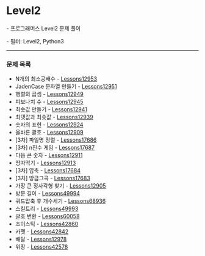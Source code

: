 # Level2
\- 프로그래머스 Level2 문제 풀이

\- 필터: Level2, Python3

---

### 문제 목록

- N개의 최소공배수 - [Lessons12953](https://github.com/StudyForCoding/ProgrammersLevel/tree/main/Level2/Lessons12953/README.md)
- JadenCase 문자열 만들기 - [Lessons12951](https://github.com/StudyForCoding/ProgrammersLevel/tree/main/Level2/Lessons12951/README.md)
- 행렬의 곱셈 - [Lessons12949](https://github.com/StudyForCoding/ProgrammersLevel/tree/main/Level2/Lessons12949/README.md)
- 피보나치 수 - [Lessons12945](https://github.com/StudyForCoding/ProgrammersLevel/tree/main/Level2/Lessons12945/README.md)
- 최솟값 만들기 - [Lessons12941](https://github.com/StudyForCoding/ProgrammersLevel/tree/main/Level2/Lessons12941/README.md)
- 최댓값과 최솟값 - [Lessons12939](https://github.com/StudyForCoding/ProgrammersLevel/tree/main/Level2/Lessons12939/README.md)
- 숫자의 표현 - [Lessons12924](https://github.com/StudyForCoding/ProgrammersLevel/tree/main/Level2/Lessons12924/README.md)
- 올바른 괄호 - [Lessons12909](https://github.com/StudyForCoding/ProgrammersLevel/tree/main/Level2/Lessons12909/README.md)
- [3차] 파일명 정렬 - [Lessons17686](https://github.com/StudyForCoding/ProgrammersLevel/tree/main/Level2/Lessons17686/README.md)
- [3차] n진수 게임 - [Lessons17687](https://github.com/StudyForCoding/ProgrammersLevel/tree/main/Level2/Lessons17687/README.md)
- 다음 큰 숫자 - [Lessons12911](https://github.com/StudyForCoding/ProgrammersLevel/tree/main/Level2/Lessons12911/README.md)
- 땅따먹기 - [Lessons12913](https://github.com/StudyForCoding/ProgrammersLevel/tree/main/Level2/Lessons12913/README.md)
- [3차] 압축 - [Lessons17684](https://github.com/StudyForCoding/ProgrammersLevel/tree/main/Level2/Lessons17684/README.md)
- [3차] 방금그곡 - [Lessons17683](https://github.com/StudyForCoding/ProgrammersLevel/tree/main/Level2/Lessons17683/README.md)
- 가장 큰 정사각형 찾기 - [Lessons12905](https://github.com/StudyForCoding/ProgrammersLevel/tree/main/Level2/Lessons12905/README.md)
- 방문 길이 - [Lessons49994](https://github.com/StudyForCoding/ProgrammersLevel/tree/main/Level2/Lessons49994/README.md)
- 쿼드압축 후 개수세기 - [Lessons68936](https://github.com/StudyForCoding/ProgrammersLevel/tree/main/Level2/Lessons68936/README.md)
- 스킬트리 - [Lessons49993](https://github.com/StudyForCoding/ProgrammersLevel/tree/main/Level2/Lessons49993/README.md)
- 괄호 변환 - [Lessons60058](https://github.com/StudyForCoding/ProgrammersLevel/blob/main/Level2/Lessons60058/README.md)
- 조이스틱 - [Lessons42860](https://github.com/StudyForCoding/ProgrammersLevel/blob/main/Level2/Lessons42860/README.md)
- 카펫 - [Lessons42842](https://github.com/StudyForCoding/ProgrammersLevel/blob/main/Level2/Lessons42842/README.md)
- 배달 - [Lessons12978](https://github.com/StudyForCoding/ProgrammersLevel/blob/main/Level2/Lessons12978/README.md)
- 위장 - [Lessons42578](https://github.com/StudyForCoding/ProgrammersLevel/blob/main/Level2/Lessons42578/README.md)

